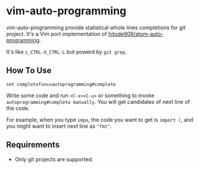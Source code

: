 # vim-auto-programming

vim-auto-programming provide statistical whole lines completions for git project.
It's a Vim port implementation of [hitode909/atom-auto-programming](https://github.com/hitode909/atom-auto-programming).

It's like `i_CTRL-X_CTRL-L` but powerd by `git grep`.

## How To Use

```vim
set completefunc=autoprogramming#complete
```

Write some code and run `<C-x><C-u>` or something to invoke `autoprogramming#complete manually`.
You will get candidates of next line of the code.

For example, when you type `impo`, the code you want to get is `import (`, and you might want to insert next line as `"fmt"`.

## Requirements
- Only git projects are supported.

